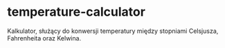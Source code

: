 # temperature-calculator
Kalkulator, służący do konwersji temperatury między stopniami Celsjusza, Fahrenheita oraz Kelwina.
